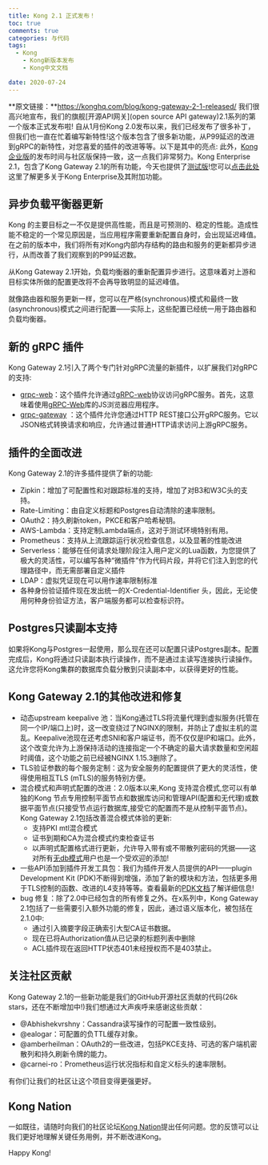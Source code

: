 ```yaml
---
title: Kong 2.1 正式发布！
toc: true
comments: true
categories: 与代码
tags: 
  - Kong
	- Kong新版本发布
	- Kong中文文档

date: 2020-07-24
---
```


**原文链接：**https://konghq.com/blog/kong-gateway-2-1-released/
我们很高兴地宣布，我们的旗舰[开源API网关](open source API gateway)2.1系列的第一个版本正式发布啦!
自从1月份Kong 2.0发布以来，我们已经发布了很多补丁，但我们也一直在忙着编写新特性!这个版本包含了很多新功能，从P99延迟的改进到gRPC的新特性，对您喜爱的插件的改进等等。以下是其中的亮点:
此外，[Kong企业版](https://konghq.com/products/kong-enterprise/)的发布时间与社区版保持一致，这一点我们非常努力。Kong Enterprise 2.1，包含了Kong Gateway 2.1的所有功能，今天也提供了[测试版](Beta)!您可以[点击此处](http://docs.konghq.com/enterprise/2.1.x/release-notes/)这里了解更多关于Kong Enterprise及其附加功能。
## 异步负载平衡器更新

Kong 的主要目标之一不仅是提供高性能，而且是可预测的、稳定的性能。造成性能不稳定的一个常见原因是，当应用程序需要重新配置自身时，会出现延迟峰值。在之前的版本中，我们将所有对Kong内部内存结构的路由和服务的更新都异步进行，从而改善了我们观察到的P99延迟数。

从Kong Gateway 2.1开始，负载均衡器的重新配置异步进行。这意味着对上游和目标实体所做的配置更改将不会再导致明显的延迟峰值。

就像路由器和服务更新一样，您可以在严格(synchronous)模式和最终一致(asynchronous)模式之间进行配置——实际上，这些配置已经统一用于路由器和负载均衡器。

## 新的 gRPC 插件

Kong Gateway 2.1引入了两个专门针对gRPC流量的新插件，以扩展我们对gRPC的支持:

- [grpc-web](https://github.com/Kong/kong-plugin-grpc-web)：这个插件允许通过[gRPC-web](https://github.com/grpc/grpc-web)协议访问gRPC服务。首先，这意味着使用[gRPC-Web](https://github.com/grpc/grpc-web)库的JS浏览器应用程序。
- [grpc-gateway](https://github.com/Kong/kong-plugin-grpc-gateway) ：这个插件允许您通过HTTP REST接口公开gRPC服务。它以JSON格式转换请求和响应，允许通过普通HTTP请求访问上游gRPC服务。

## 插件的全面改进

Kong Gateway 2.1的许多插件提供了新的功能:

- Zipkin：增加了可配置性和对跟踪标准的支持，增加了对B3和W3C头的支持。
- Rate-Limiting：由自定义标题和Postgres自动清除的速率限制。
- OAuth2：持久刷新token，PKCE和客户哈希秘钥。
- AWS-Lambda：支持定制Lambda端点，这对于测试环境特别有用。
- Prometheus：支持从上流跟踪运行状况检查信息，以及显著的性能改进
- Serverless：能够在任何请求处理阶段注入用户定义的Lua函数，为您提供了极大的灵活性，可以编写各种“微插件”作为代码片段，并将它们注入到您的代理路径中，而无需部署自定义插件
- LDAP：虚拟凭证现在可以用作速率限制标准
- 各种身份验证插件现在发出统一的X-Credential-Identifier 头，因此，无论使用何种身份验证方法，客户端服务都可以检查标识符。

## Postgres只读副本支持

如果将Kong与Postgres一起使用，那么现在还可以配置只读Postgres副本。配置完成后，Kong将通过只读副本执行读操作，而不是通过主读写连接执行读操作。这允许您将Kong集群的数据库负载分散到只读副本中，以获得更好的性能。

## Kong Gateway 2.1的其他改进和修复

- 动态upstream keepalive 池：当Kong通过TLS将流量代理到虚拟服务(托管在同一个IP/端口上)时，这一改变绕过了NGINX的限制，并防止了虚拟主机的混乱。Keepalive池现在还考虑SNI和客户端证书，而不仅仅是IP和端口。此外，这个改变允许为上游保持活动的连接指定一个不确定的最大请求数量和空闲超时阈值，这个功能之前已经被NGINX 1.15.3删除了。
- TLS验证参数的每个服务定制：这为安全服务的配置提供了更大的灵活性，使得使用相互TLS (mTLS)的服务特别方便。
- 混合模式和声明式配置的改进：2.0版本以来,Kong 支持混合模式,您可以有单独的Kong 节点专用控制平面节点和数据库访问和管理API(配置和无代理)或数据平面节点(只接受节点运行数据库,接受它的配置而不是从控制平面节点)。Kong Gateway 2.1包括改善混合模式体验的更新:
    - 支持PKI mtl混合模式
    - 证书到期和CA为混合模式约束检查证书
    - 以声明式配置格式进行更新，允许导入带有或不带散列密码的凭据——这对所有[无db模式](https://docs.konghq.com/latest/db-less-and-declarative-config/)用户也是一个受欢迎的添加!
- 一些API添加到插件开发工具包：我们为插件开发人员提供的API——plugin Development Kit (PDK)不断得到增强，添加了新的模块和方法，包括更多用于TLS控制的函数、改进的L4支持等等。查看最新的[PDK文档](https://docs.konghq.com/latest/pdk/)了解详细信息!
- bug 修复：除了2.0中已经包含的所有修复之外。在x系列中，Kong Gateway 2.1包括了一些需要引入额外功能的修复，因此，通过语义版本化，被包括在2.1.0中:
    - 通过引入摘要字段正确索引大型CA证书数据。
    - 现在已将Authorization值从已记录的标题列表中删除
    - ACL插件现在返回HTTP状态401未经授权而不是403禁止。

## 关注社区贡献

Kong Gateway 2.1的一些新功能是我们的GitHub开源社区贡献的代码(26k stars，还在不断增加中!)我们想通过大声疾呼来感谢这些贡献：

- @Abhishekvrshny：Cassandra读写操作的可配置一致性级别。
- @ealogar：可配置的负TTL缓存对象。
- @amberheilman：OAuth2的一些改进，包括PKCE支持、可选的客户端机密散列和持久刷新令牌的能力。
- @carnei-ro：Prometheus运行状况指标和自定义标头的速率限制。

有你们让我们的社区让这个项目变得更强更好。

## Kong Nation

一如既往，请随时向我们的社区论坛[Kong Nation](https://discuss.konghq.com/)提出任何问题。您的反馈可以让我们更好地理解关键任务用例，并不断改进Kong。

Happy Kong!



